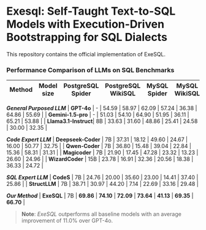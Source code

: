 # Exesql: Self-Taught Text-to-SQL Models with Execution-Driven Bootstrapping for SQL Dialects
This repository contains the official implementation of ExeSQL.


### Performance Comparison of LLMs on SQL Benchmarks

| Method               | Model size | PostgreSQL Spider | PostgreSQL WikiSQL | MySQL Spider | MySQL WikiSQL | MySQL Bird | Oracle Spider | Average |
|----------------------|------------|-------------------|--------------------|--------------|----------------|-------------|----------------|---------|

**_General Purposed LLM_**
| **GPT-4o**           | -          | 54.59             | 58.97              | 62.09        | 57.24          | 36.38       | 64.86          | 55.69   |
| **Gemini-1.5-pro**   | -          | 51.03             | 54.10              | 64.90        | 51.95          | 36.11       | 65.21          | 53.88   |
| **Llama3.1-Instruct**| 8B         | 33.63             | 31.60              | 48.86        | 25.41          | 24.58       | 30.00          | 32.35   |

**_Code Expert LLM_**
| **Deepseek-Coder**   | 7B         | 37.31             | 18.12              | 49.60        | 24.67          | 16.00       | 50.77          | 32.75   |
| **Qwen-Coder**       | 7B         | 36.80             | 15.48              | 39.04        | 22.84          | 15.36       | 58.31          | 31.31   |
| **Magicoder**        | 7B         | 21.90             | 17.45              | 47.28        | 23.32          | 13.23       | 26.60          | 24.96   |
| **WizardCoder**      | 15B        | 23.78             | 16.91              | 32.36        | 20.56          | 18.38       | 36.33          | 24.72   |

**_SQL Expert LLM_**
| **CodeS**            | 7B         | 24.76             | 20.00              | 35.60        | 23.00          | 14.41       | 37.40          | 25.86   |
| **StructLLM**        | 7B         | 38.71             | 30.97              | 44.20        | 7.14           | 22.69       | 33.16          | 29.48   |

**_Our Method_**
| **ExeSQL**           | 7B         | **69.86**         | **74.10**          | **72.09**    | **73.64**      | **41.13**   | **69.35**      | **66.70** |

> **Note**: *ExeSQL* outperforms all baseline models with an average improvement of 11.0% over GPT-4o.
